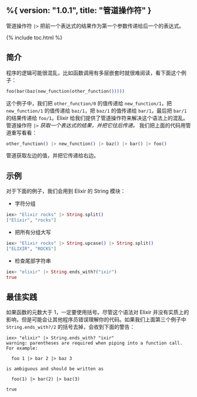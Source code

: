 %{
  version: "1.0.1",
  title: "管道操作符"
}
---

管道操作符 `|>` 把前一个表达式的结果作为第一个参数传递给后一个的表达式。

{% include toc.html %}

## 简介

程序的逻辑可能很混乱，比如函数调用有多层嵌套时就很难阅读，看下面这个例子：

```elixir
foo(bar(baz(new_function(other_function()))))
```

这个例子中，我们把 `other_function/0` 的值传递给 `new_function/1`，把 `new_function/1` 的值传递给 `baz/1`，把 `baz/1` 的值传递给 `bar/1`，最后把 `bar/1` 的结果传递给 `foo/1`。Elixir 给我们提供了管道操作符来解决这个语法上的混乱。管道操作符 `|>` *获取一个表达式的结果，并把它往后传递。* 我们把上面的代码用管道重写看看：

```elixir
other_function() |> new_function() |> baz() |> bar() |> foo()
```

管道获取左边的值，并把它传递给右边。

## 示例

对于下面的例子，我们会用到 Elixir 的 String 模块：

- 字符分组

```elixir
iex> "Elixir rocks" |> String.split()
["Elixir", "rocks"]
```

- 把所有分组大写

```elixir
iex> "Elixir rocks" |> String.upcase() |> String.split()
["ELIXIR", "ROCKS"]
```

- 检查尾部字符串

```elixir
iex> "elixir" |> String.ends_with?("ixir")
true
```

## 最佳实践

如果函数的元数大于 1，一定要使用括号。尽管这个语法对 Elixir 并没有实质上的影响，但是可能会让其他程序员错误理解你的代码。如果我们上面第三个例子中 `String.ends_with?/2` 的括号去掉，会收到下面的警告：

```shell
iex> "elixir" |> String.ends_with? "ixir"
warning: parentheses are required when piping into a function call. For example:

  foo 1 |> bar 2 |> baz 3

is ambiguous and should be written as

  foo(1) |> bar(2) |> baz(3)

true
```
